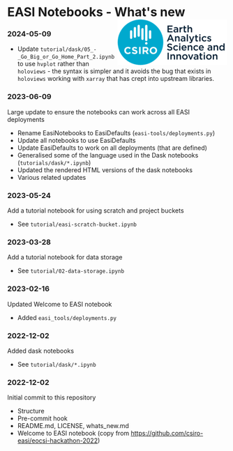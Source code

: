 # EASI Notebooks - What's new <img align="right" src="resources/csiro_easi_logo.png">

### 2024-05-09
- Update `tutorial/dask/05_-_Go_Big_or_Go_Home_Part_2.ipynb` to use `hvplot` rather than `holoviews` - the syntax is simpler and it avoids the bug that exists in `holoviews` working with `xarray` that has crept into upstream libraries.

### 2023-06-09

Large update to ensure the notebooks can work across all EASI deployments
- Rename EasiNotebooks to EasiDefaults (`easi-tools/deployments.py`)
- Update all notebooks to use EasiDefaults
- Update EasiDefaults to work on all deployments (that are defined)
- Generalised some of the language used in the Dask notebooks (`tutorials/dask/*.ipynb`)
- Updated the rendered HTML versions of the dask notebooks
- Various related updates

### 2023-05-24

Add a tutorial notebook for using scratch and project buckets
- See `tutorial/easi-scratch-bucket.ipynb`

### 2023-03-28

Add a tutorial notebook for data storage
- See `tutorial/02-data-storage.ipynb`

### 2023-02-16

Updated Welcome to EASI notebook
- Added `easi_tools/deployments.py`

### 2022-12-02

Added dask notebooks
- See `tutorial/dask/*.ipynb`

### 2022-12-02

Initial commit to this repository
- Structure
- Pre-commit hook
- README.md, LICENSE, whats_new.md
- Welcome to EASI notebook (copy from https://github.com/csiro-easi/eocsi-hackathon-2022)
